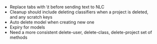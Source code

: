 * Replace tabs with \t before sending text to NLC
* Cleanup should include deleting classifiers when a project is deleted, and any scratch keys
* Auto delete model when creating new one
* Expiry for models
* Need a more consistent delete-user, delete-class, delete-project set of methods

